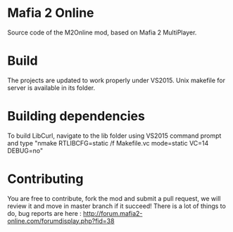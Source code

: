 # Mafia 2 Online
Source code of the M2Online mod, based on Mafia 2 MultiPlayer.

# Build
The projects are updated to work properly under VS2015. Unix makefile for server is available in its folder.

# Building dependencies
To build LibCurl, navigate to the lib folder using VS2015 command prompt and type "nmake RTLIBCFG=static /f Makefile.vc mode=static VC=14 DEBUG=no"

# Contributing
You are free to contribute, fork the mod and submit a pull request, we will review it and move in master branch if it succeed!
There is a lot of things to do, bug reports are here : http://forum.mafia2-online.com/forumdisplay.php?fid=38

